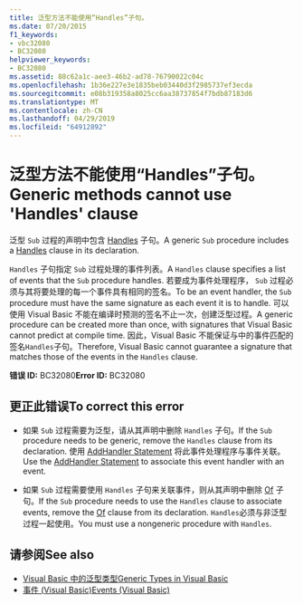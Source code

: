 ```yaml
---
title: 泛型方法不能使用“Handles”子句。
ms.date: 07/20/2015
f1_keywords:
- vbc32080
- BC32080
helpviewer_keywords:
- BC32080
ms.assetid: 88c62a1c-aee3-46b2-ad78-76790022c04c
ms.openlocfilehash: 1b36e227e3e1835beb03440d3f2985737ef3ecda
ms.sourcegitcommit: e08b319358a8025cc6aa38737854f7bdb87183d6
ms.translationtype: MT
ms.contentlocale: zh-CN
ms.lasthandoff: 04/29/2019
ms.locfileid: "64912892"
---
```

# <a name="generic-methods-cannot-use-handles-clause"></a><span data-ttu-id="e3f7a-102">泛型方法不能使用“Handles”子句。</span><span class="sxs-lookup"><span data-stu-id="e3f7a-102">Generic methods cannot use 'Handles' clause</span></span>
<span data-ttu-id="e3f7a-103">泛型 `Sub` 过程的声明中包含 [Handles](../../visual-basic/language-reference/statements/handles-clause.md) 子句。</span><span class="sxs-lookup"><span data-stu-id="e3f7a-103">A generic `Sub` procedure includes a [Handles](../../visual-basic/language-reference/statements/handles-clause.md) clause in its declaration.</span></span>  
  
 <span data-ttu-id="e3f7a-104">`Handles` 子句指定 `Sub` 过程处理的事件列表。</span><span class="sxs-lookup"><span data-stu-id="e3f7a-104">A `Handles` clause specifies a list of events that the `Sub` procedure handles.</span></span> <span data-ttu-id="e3f7a-105">若要成为事件处理程序， `Sub` 过程必须与其将要处理的每一个事件具有相同的签名。</span><span class="sxs-lookup"><span data-stu-id="e3f7a-105">To be an event handler, the `Sub` procedure must have the same signature as each event it is to handle.</span></span> <span data-ttu-id="e3f7a-106">可以使用 Visual Basic 不能在编译时预测的签名不止一次，创建泛型过程。</span><span class="sxs-lookup"><span data-stu-id="e3f7a-106">A generic procedure can be created more than once, with signatures that Visual Basic cannot predict at compile time.</span></span> <span data-ttu-id="e3f7a-107">因此，Visual Basic 不能保证与中的事件匹配的签名`Handles`子句。</span><span class="sxs-lookup"><span data-stu-id="e3f7a-107">Therefore, Visual Basic cannot guarantee a signature that matches those of the events in the `Handles` clause.</span></span>  
  
 <span data-ttu-id="e3f7a-108">**错误 ID:** BC32080</span><span class="sxs-lookup"><span data-stu-id="e3f7a-108">**Error ID:** BC32080</span></span>  
  
## <a name="to-correct-this-error"></a><span data-ttu-id="e3f7a-109">更正此错误</span><span class="sxs-lookup"><span data-stu-id="e3f7a-109">To correct this error</span></span>  
  
- <span data-ttu-id="e3f7a-110">如果 `Sub` 过程需要为泛型，请从其声明中删除 `Handles` 子句。</span><span class="sxs-lookup"><span data-stu-id="e3f7a-110">If the `Sub` procedure needs to be generic, remove the `Handles` clause from its declaration.</span></span> <span data-ttu-id="e3f7a-111">使用 [AddHandler Statement](../../visual-basic/language-reference/statements/addhandler-statement.md) 将此事件处理程序与事件关联。</span><span class="sxs-lookup"><span data-stu-id="e3f7a-111">Use the [AddHandler Statement](../../visual-basic/language-reference/statements/addhandler-statement.md) to associate this event handler with an event.</span></span>  
  
- <span data-ttu-id="e3f7a-112">如果 `Sub` 过程需要使用 `Handles` 子句来关联事件，则从其声明中删除 [Of](../../visual-basic/language-reference/statements/of-clause.md) 子句。</span><span class="sxs-lookup"><span data-stu-id="e3f7a-112">If the `Sub` procedure needs to use the `Handles` clause to associate events, remove the [Of](../../visual-basic/language-reference/statements/of-clause.md) clause from its declaration.</span></span> <span data-ttu-id="e3f7a-113">`Handles`必须与非泛型过程一起使用。</span><span class="sxs-lookup"><span data-stu-id="e3f7a-113">You must use a nongeneric procedure with `Handles`.</span></span>  
  
## <a name="see-also"></a><span data-ttu-id="e3f7a-114">请参阅</span><span class="sxs-lookup"><span data-stu-id="e3f7a-114">See also</span></span>

- [<span data-ttu-id="e3f7a-115">Visual Basic 中的泛型类型</span><span class="sxs-lookup"><span data-stu-id="e3f7a-115">Generic Types in Visual Basic</span></span>](../../visual-basic/programming-guide/language-features/data-types/generic-types.md)
- [<span data-ttu-id="e3f7a-116">事件 (Visual Basic)</span><span class="sxs-lookup"><span data-stu-id="e3f7a-116">Events (Visual Basic)</span></span>](~/docs/visual-basic/programming-guide/language-features/events/index.md)
